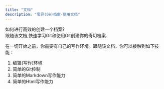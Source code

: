 ```yaml
---
title: "文档"
description: "零异(0e)档案-使用文档"
---
```


如何进行高效的创建一个档案?  
跟随该文档,快速学习Git和使用Git创建你的奇幻档案.

在一切开始之前，你需要有自己的写作环境。跟随该文档，你可以接触到如下技能：

1. 编辑(写作)环境
2. 简单的Git控制
3. 简单的Markdown写作能力
4. 简单的Html写作能力
